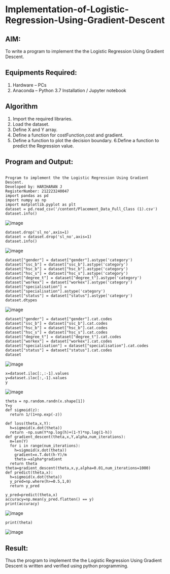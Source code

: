 # Implementation-of-Logistic-Regression-Using-Gradient-Descent

## AIM:
To write a program to implement the the Logistic Regression Using Gradient Descent.

## Equipments Required:
1. Hardware – PCs
2. Anaconda – Python 3.7 Installation / Jupyter notebook

## Algorithm
1. Import the required libraries.
2. Load the dataset.
3. Define X and Y array.
4. Define a function for costFunction,cost and gradient.
5. Define a function to plot the decision boundary. 6.Define a function to predict the 
   Regression value.

## Program and Output:
```

Program to implement the the Logistic Regression Using Gradient Descent.
Developed by: HARIHARAN J
RegisterNumber: 212223240047
import pandas as pd
import numpy as np
import matplotlib.pyplot as plt
dataset = pd.read_csv('/content/Placement_Data_Full_Class (1).csv')
dataset.info() 
```
![image](https://github.com/user-attachments/assets/a3cdf589-37aa-4bfe-9b3d-e674f9dbfff1)
```
dataset.drop('sl_no',axis=1)
dataset = dataset.drop('sl_no',axis=1)
dataset.info()
```
![image](https://github.com/user-attachments/assets/447c8804-9770-42ce-9607-1c08ba513b6f)
```
dataset["gender"] = dataset["gender"].astype('category')
dataset["ssc_b"] = dataset["ssc_b"].astype('category')
dataset["hsc_b"] = dataset["hsc_b"].astype('category')
dataset["hsc_s"] = dataset["hsc_s"].astype('category')
dataset["degree_t"] = dataset["degree_t"].astype('category')
dataset["workex"] = dataset["workex"].astype('category')
dataset["specialisation"] = dataset["specialisation"].astype('category')
dataset["status"] = dataset["status"].astype('category')
dataset.dtypes
```
![image](https://github.com/user-attachments/assets/5d826655-2200-43a7-b3fd-b7ad09f4713a)
```
dataset["gender"] = dataset["gender"].cat.codes
dataset["ssc_b"] = dataset["ssc_b"].cat.codes
dataset["hsc_b"] = dataset["hsc_b"].cat.codes
dataset["hsc_s"] = dataset["hsc_s"].cat.codes
dataset["degree_t"] = dataset["degree_t"].cat.codes
dataset["workex"] = dataset["workex"].cat.codes
dataset["specialisation"] = dataset["specialisation"].cat.codes
dataset["status"] = dataset["status"].cat.codes
dataset
```
![image](https://github.com/user-attachments/assets/2e1efbf1-2c19-41c5-872e-347caf80f1d1)
```
x=dataset.iloc[:,:-1].values
y=dataset.iloc[:,-1].values
y
```
![image](https://github.com/user-attachments/assets/e6964b50-76e3-4825-83d4-5761c0bb4b65)
```
theta = np.random.randn(x.shape[1])
Y=y
def sigmoid(z):
  return 1/(1+np.exp(-z))

def loss(theta,x,Y):
  h=sigmoid(x.dot(theta))
  return -np.sum(Y*np.log(h)+(1-Y)*np.log(1-h))
def gradient_descent(theta,x,Y,alpha,num_iterations):
  m=len(Y)
  for i in range(num_iterations):
    h=sigmoid(x.dot(theta))
    gradient=x.T.dot(h-Y)/m
    theta-=alpha*gradient
  return theta
theta=gradient_descent(theta,x,y,alpha=0.01,num_iterations=1000)
def predict(theta,x):
  h=sigmoid(x.dot(theta))
  y_pred=np.where(h>=0.5,1,0)
  return y_pred

y_pred=predict(theta,x)
accuracy=np.mean(y_pred.flatten() == y)
print(accuracy)
```
![image](https://github.com/user-attachments/assets/619fced8-3580-4d48-a08c-d886e8438836)

```
print(theta)
```
![image](https://github.com/user-attachments/assets/ddf619de-f36d-478b-b869-111a3cf603ee)


## Result:
Thus the program to implement the the Logistic Regression Using Gradient Descent is written and verified using python programming.

